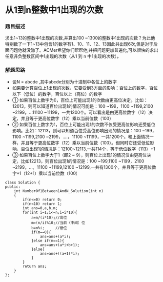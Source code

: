 ﻿# 从1到n整数中1出现的次数
### 题目描述
求出1\~13的整数中1出现的次数\,并算出100 \~1300的整数中1出现的次数？为此他特别数了一下1~13中包含1的数字有1、10、11、12、13因此共出现6次,但是对于后面问题他就没辙了。ACMer希望你们帮帮他,并把问题更加普遍化,可以很快的求出任意非负整数区间中1出现的次数（从1 到 n 中1出现的次数）。
### 解题思路
* 设N = abcde ,其中abcde分别为十进制中各位上的数字
* 如果要计算百位上1出现的次数，它要受到3方面的影响：百位上的数字，百位以下（低位）的数字，百位以上（高位）的数字
* ① 如果百位上数字为0，百位上可能出现1的次数由更高位决定。比如：12013，则可以知道百位出现1的情况可能是：100 \~199，1100 \~1199,2100 \~2199，...11100 \~11199，一共1200个。可以看出是由更高位数字（12）决定，并且等于更高位数字（12）乘以当前位数（100）
* ② 如果百位上数字为1，百位上可能出现1的次数不仅受更高位影响还受低位影响。比如：12113，则可以知道百位受高位影响出现的情况是：100 \~199，1100 \~1199,2100 \~2199，....，11100 \~11199，一共1200个。和上面情况一样，并且等于更高位数字（12）乘以当前位数（100）。但同时它还受低位影响，百位出现1的情况是：12100~12113,一共114个，等于低位数字（113）+1
* ③ 如果百位上数字大于1（即2 \~ 9），则百位上出现1的情况仅由更高位决定，比如12213，则百位出现1的情况是：100 \~199,1100 \~1199，2100 \~2199，\...，11100 \~11199,12100 ~12199,一共有1300个，并且等于更高位数字+1（12+1）乘以当前位数（100）

```
class Solution {
public:
    int NumberOf1Between1AndN_Solution(int n)
    {
        if(n<=0) return 0;
        if(n<10) return 1;
        int ans=0,a,b,m;
        for(int i=1;i<=n;i=i*10){
            a=n/(i*10);//高位
            m=(n/i)%10;//当前（中间）位
            b=n%i;     //低位
            if(m==0){
                ans=ans+(a*i);
            }else if(m==1){
                ans=ans+(a*i+b+1);
            }else{
                ans=ans+((a+1)*i);
            }
        }
        return ans;
    }
};
```

